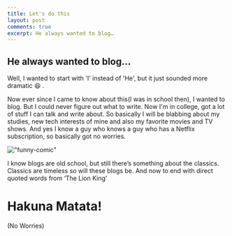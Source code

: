 ```yaml
---
title: Let's do this
layout: post
comments: true
excerpt: He always wanted to blog…
---
```


## He always wanted to blog…

Well, I wanted to start with 'I' instead of 'He', but it just sounded more dramatic 😆 .

Now ever since I came to know about this(I was in school then), I wanted to blog. But I could never figure out what to write. Now I'm in college, got a lot of stuff I can talk and write about. So basically I will be blabbing about my studies, new tech interests of mine and also my favorite movies and TV shows. And yes I know a guy who knows a guy who has a Netflix subscription, so basically got no worries.

!["funny-comic"](https://imgs.xkcd.com/comics/blagofaire.png)

I know blogs are old school, but still there’s something about the classics. Classics are timeless so will these blogs be. And now to end with direct quoted words from ‘The Lion King’

# Hakuna Matata!

(No Worries)